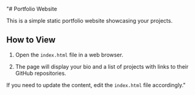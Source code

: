 "# Portfolio Website

This is a simple static portfolio website showcasing your projects.

## How to View

1. Open the `index.html` file in a web browser.

2. The page will display your bio and a list of projects with links to their GitHub repositories.

If you need to update the content, edit the `index.html` file accordingly." 